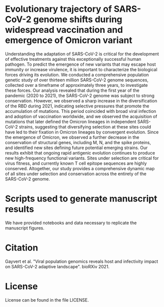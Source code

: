 # Evolutionary trajectory of SARS-CoV-2 genome shifts during widespread vaccination and emergence of Omicron variant
Understanding the adaptation of SARS-CoV-2 is critical for the development of effective treatments against this exceptionally successful human pathogen. To predict the emergence of new variants that may escape host immunity or increase virulence, it is important to characterize the biological forces driving its evolution. We conducted a comprehensive population genetic study of over thirteen million SARS-CoV-2 genome sequences, collected over a timeframe of approximately three years, to investigate these forces. Our analysis revealed that during the first year of the pandemic (2020 to 2021), the SARS-CoV-2 genome was subject to strong conservation. However, we observed a sharp increase in the diversification of the RBD during 2021, indicating selective pressures that promote the accumulation of mutations. This period coincided with broad viral infection and adoption of vaccination worldwide, and we observed the acquisition of mutations that later defined the Omicron lineages in independent SARS-CoV-2 strains, suggesting that diversifying selection at these sites could have led to their fixation in Omicron lineages by convergent evolution. Since the emergence of Omicron, we observed a further decrease in the conservation of structural genes, including M, N, and the spike proteins, and identified new sites defining future potential emerging strains. Our results exhibit that ongoing rapid antigenic evolution continues to produce new high-frequency functional variants. Sites under selection are critical for virus fitness, and currently known T cell epitope sequences are highly conserved. Altogether, our study provides a comprehensive dynamic map of all sites under selection and conservation across the entirety of the SARS-CoV-2 genome.

# Scripts used to generate manuscript results
We have provided notebooks and data necessary to replicate the manuscript figures.

# Citation
Gayvert et al. "Viral population genomics reveals host and infectivity impact on SARS-CoV-2 adaptive landscape". bioRXiv 2021.

# License
License can be found in the file LICENSE.
